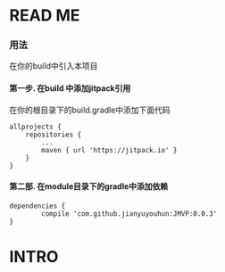 # READ ME #
### 用法 ###

在你的build中引入本项目

#### 第一步. 在build 中添加jitpack引用 ####

在你的根目录下的build.gradle中添加下面代码

	allprojects {
		repositories {
			...
			maven { url 'https://jitpack.io' }
		}
	}

#### 第二部. 在module目录下的gradle中添加依赖 ####

	dependencies {
	        compile 'com.github.jianyuyouhun:JMVP:0.0.3'
	}

# INTRO #

